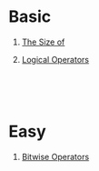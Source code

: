 # Basic

1. [The Size of](https://www.geeksforgeeks.org/problems/the-size-of/1?page=1&category=cpp-operator&sortBy=submissions)

2. [Logical Operators](https://www.geeksforgeeks.org/problems/logical-operators/1?page=1&category=cpp-operator&sortBy=submissions)

&nbsp;

&nbsp;

# Easy

1. [Bitwise Operators](https://www.geeksforgeeks.org/problems/bitwise-operators/1?page=1&category=cpp-operator&sortBy=submissions)
